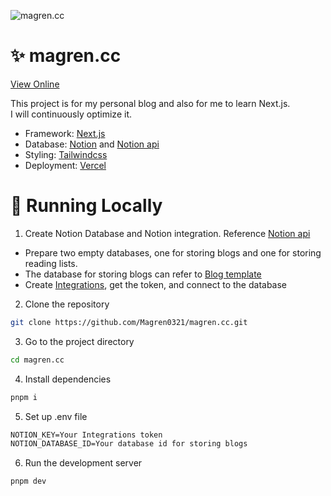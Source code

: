 ![magren.cc](https://socialify.git.ci/Magren0321/magren.cc/image?font=Inter&forks=1&issues=1&logo=https%3A%2F%2Fmagren.cc%2F_next%2Fimage%3Furl%3D%252Favatar.png%26w%3D256%26q%3D75&name=1&pattern=Circuit%20Board&pulls=1&stargazers=1&theme=Light)

# ✨ magren.cc
<a href="https://magren.cc" target="blank">View Online</a>

This project is for my personal blog and also for me to learn Next.js.  
I will continuously optimize it.

- Framework: [Next.js](https://nextjs.org/)
- Database: [Notion](https://www.notion.so/) and [Notion api](https://developers.notion.com/reference/intro)
- Styling: [Tailwindcss](https://tailwindcss.com)
- Deployment: [Vercel](https://vercel.com)

# 🎈 Running Locally
1. Create Notion Database and Notion integration. Reference [Notion api](https://developers.notion.com/docs/getting-started)

- Prepare two empty databases, one for storing blogs and one for storing reading lists.
- The database for storing blogs can refer to [Blog template](https://concrete-lightning-e25.notion.site/84fa36df17354ab98d687d616674572c?v=e4cc0da59fc84b318deffc21f0c9b4ba)
- Create [Integrations](https://www.notion.so/my-integrations), get the token, and connect to the database

2. Clone the repository

```sh
git clone https://github.com/Magren0321/magren.cc.git
```

3.  Go to the project directory

```sh
cd magren.cc
```

4. Install dependencies

```sh
pnpm i
```

5. Set up .env file

```txt
NOTION_KEY=Your Integrations token
NOTION_DATABASE_ID=Your database id for storing blogs
```

6. Run the development server

```sh
pnpm dev
```

